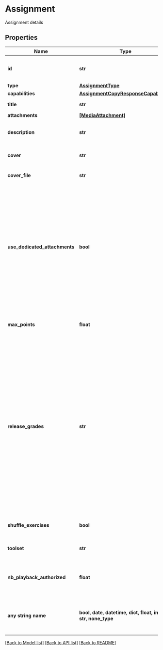 # Assignment

Assignment details

## Properties
Name | Type | Description | Notes
------------ | ------------- | ------------- | -------------
**id** | **str** | Unique identifier of the assignment | 
**type** | [**AssignmentType**](AssignmentType.md) |  | 
**capabilities** | [**AssignmentCopyResponseCapabilities**](AssignmentCopyResponseCapabilities.md) |  | 
**title** | **str** | Title of the assignment | 
**attachments** | [**[MediaAttachment]**](MediaAttachment.md) |  | 
**description** | **str** | Description and content of the assignment | [optional] 
**cover** | **str** | The URL of the cover to display | [optional] 
**cover_file** | **str** | The id of the cover to display | [optional] 
**use_dedicated_attachments** | **bool** | For all assignments created after 02/2023, all the underlying resources must be dedicated and stored in the assignment. This boolean indicates that this assignment only supports dedicated attachments.  | [optional] 
**max_points** | **float** | If set, the grading will be enabled for the assignement  | [optional] 
**release_grades** | **str** | For worksheets, how grading will work for the assignment: - If set to &#x60;auto&#x60;, the grades will be automatically released when the student submits the submissions - If set to &#x60;manual&#x60;, the grades will only be set as &#x60;draftGrade&#x60; and will be released when the teacher returns the submissions  | [optional] 
**shuffle_exercises** | **bool** | Mixing worksheets exercises for each student | [optional] 
**toolset** | **str** | The id of the associated toolset | [optional] 
**nb_playback_authorized** | **float** | The number of playback authorized on the scores of the assignment. | [optional] 
**any string name** | **bool, date, datetime, dict, float, int, list, str, none_type** | any string name can be used but the value must be the correct type | [optional]

[[Back to Model list]](../README.md#documentation-for-models) [[Back to API list]](../README.md#documentation-for-api-endpoints) [[Back to README]](../README.md)


